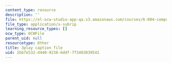 ```yaml
---
content_type: resource
description: ''
file: https://ol-ocw-studio-app-qa.s3.amazonaws.com/courses/6-004-computation-structures-spring-2017/2bb7e532d44092386d4f7f3403039541_0LqS5QtpSVE.srt
file_type: application/x-subrip
learning_resource_types: []
ocw_type: OCWFile
parent_uid: null
resourcetype: Other
title: 3play caption file
uid: 2bb7e532-d440-9238-6d4f-7f3403039541
---
```

